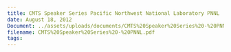 ```yaml
---
title: CMTS Speaker Series Pacific Northwest National Laboratory PNNL
date: August 18, 2012
Document: ../assets/uploads/documents/CMTS%20Speaker%20Series%20-%20PNNL.pdf
filename: CMTS%20Speaker%20Series%20-%20PNNL.pdf
tags:
---
```

